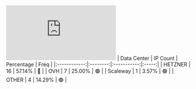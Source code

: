 ![Diagramm](https://github.com/obajay/StateSync-snapshots/blob/main/Projects/Rebus/1/README.md)
| Data Center | IP Count | Percentage | Freq |
|:------------:|:--------:|:-----------:|:-----:|
| HETZNER | 16 | 57.14% | 🔴 |
| OVH | 7 | 25.00% | 🟢 |
| Scaleway | 1 | 3.57% | 🟢 |
| OTHER | 4 | 14.29% | 🟢 |